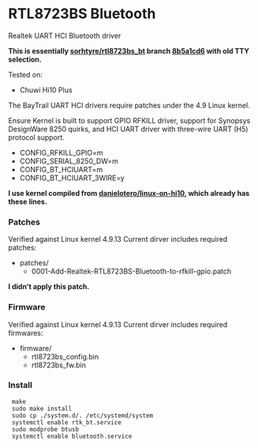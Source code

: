 # RTL8723BS Bluetooth
Realtek UART HCI Bluetooth driver

**This is essentially [sorhtyre/rtl8723bs_bt](https://github.com/sorhtyre/rtl8723bs_bt) branch [8b5a1cd6](https://github.com/sorhtyre/rtl8723bs_bt/tree/8b5a1cd6) with old TTY selection.**

Tested on:
- Chuwi Hi10 Plus

The BayTrail UART HCI drivers require patches under the 4.9 Linux kernel.

Ensure Kernel is built to support GPIO RFKILL driver, support for Synopsys
DesignWare 8250 quirks, and HCI UART driver with three-wire UART (H5)
protocol support.

- CONFIG_RFKILL_GPIO=m
- CONFIG_SERIAL_8250_DW=m
- CONFIG_BT_HCIUART=m
- CONFIG_BT_HCIUART_3WIRE=y

**I use kernel compiled from [danielotero/linux-on-hi10](https://github.com/danielotero/linux-on-hi10), which already has these lines.**

### Patches
Verified against Linux kernel 4.9.13
Current dirver includes required patches:
- patches/
  - 0001-Add-Realtek-RTL8723BS-Bluetooth-to-rfkill-gpio.patch

**I didn't apply this patch.**

### Firmware
Verified against Linux kernel 4.9.13
Current dirver includes required firmwares:
- firmware/
  - rtl8723bs_config.bin
  - rtl8723bs_fw.bin


### Install
```
 make
 sudo make install
 sudo cp ./system.d/. /etc/systemd/system
 systemctl enable rtk_bt.service
 sudo modprobe btusb
 systemctl enable bluetooth.service
 ```

